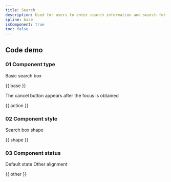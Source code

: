 ```yaml
---
title: Search
description: Used for users to enter search information and search for page content.
spline: base
isComponent: true
toc: false
---
```


## Code demo

### 01 Component type

Basic search box

{{ base }}

The cancel button appears after the focus is obtained

{{ action }}

### 02 Component style

Search box shape

{{ shape }}

### 03 Component status

Default state Other alignment

{{ other }}